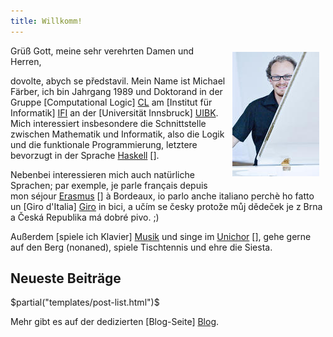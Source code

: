 ```yaml
---
title: Willkomm!
---
```



<img src="/media/michaelfaerber2014.jpg" style="float: right; margin: 10px;" />

Grüß Gott, meine sehr verehrten Damen und Herren,

dovolte, abych se představil. Mein Name ist Michael Färber, ich bin Jahrgang 1989 und Doktorand in der Gruppe [Computational Logic] [CL] am [Institut für Informatik] [IFI] an der [Universität Innsbruck] [UIBK]. Mich interessiert insbesondere die Schnittstelle zwischen Mathematik und Informatik, also die Logik und die funktionale Programmierung, letztere bevorzugt in der Sprache [Haskell] [].

Nebenbei interessieren mich auch natürliche Sprachen; par exemple, je parle français depuis mon séjour [Erasmus] [] à Bordeaux, io parlo anche italiano perchè ho fatto un [Giro d'Italia] [Giro] in bici, a učím se česky protože můj dědeček je z Brna a Česká Republika má dobré pivo. ;)

Außerdem [spiele ich Klavier] [Musik] und singe im [Unichor] [], gehe gerne auf den Berg (nonaned), spiele Tischtennis und ehre die Siesta.


## Neueste Beiträge

$partial("templates/post-list.html")$

Mehr gibt es auf der dedizierten [Blog-Seite] [Blog].


[CL]: http://cl-informatik.uibk.ac.at/
[IFI]: http://informatik.uibk.ac.at/
[UIBK]: http://www.uibk.ac.at/
[Haskell]: http://www.haskell.org/

[Erasmus]: /erasmus.html
[Giro]: /tourdeurope.html

[Unichor]: http://www.uibk.ac.at/unichor/

[Musik]: /musica.html
[Blog]: /blog.html